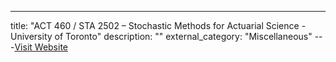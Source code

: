 ---
title: "ACT 460 / STA 2502 – Stochastic Methods for Actuarial Science - University of Toronto"
description: ""
external_category: "Miscellaneous"
---[Visit Website](http://www.utstat.utoronto.ca/sjaimung/courses/sta2502/main.htm)

